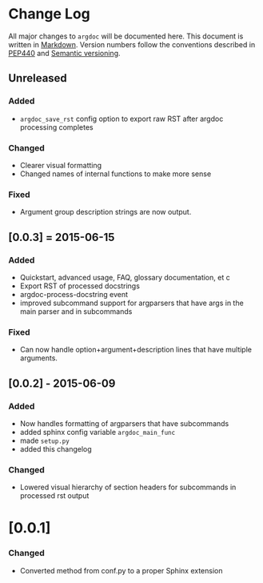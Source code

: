 # Change Log
All major changes to `argdoc` will be documented here. This document
is written in [Markdown](https://help.github.com/articles/markdown-basics/).
Version numbers follow the conventions described in
[PEP440](https://www.python.org/dev/peps/pep-0440/) and
[Semantic versioning](http://semver.org/).


## Unreleased

### Added
- `argdoc_save_rst` config option to export raw RST after argdoc processing completes 

### Changed
- Clearer visual formatting
- Changed names of internal functions to make more sense

### Fixed
- Argument group description strings are now output.


## [0.0.3] = 2015-06-15

### Added
- Quickstart, advanced usage, FAQ, glossary documentation, et c
- Export RST of processed docstrings
- argdoc-process-docstring event
- improved subcommand support for argparsers that have args
  in the main parser and in subcommands

### Fixed
- Can now handle option+argument+description lines that have
  multiple arguments.

## [0.0.2] - 2015-06-09

### Added
- Now handles formatting of argparsers that have subcommands
- added sphinx config variable `argdoc_main_func`
- made `setup.py`
- added this changelog

### Changed
- Lowered visual hierarchy of section headers for subcommands
  in processed rst output


# [0.0.1]

### Changed
- Converted method from conf.py to a proper Sphinx extension
